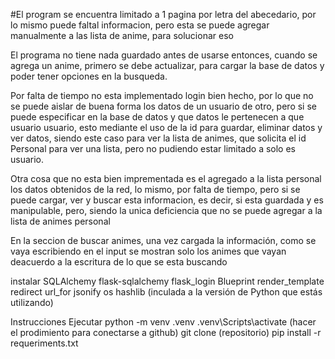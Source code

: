 #El program se encuentra limitado a 1 pagina por letra del abecedario, por lo mismo puede faltal informacion, pero esta se puede agregar manualmente a las lista de anime, para solucionar eso

El programa no tiene nada guardado antes de usarse entonces, cuando se agrega un anime, primero se debe actualizar, para cargar la base de datos y poder tener opciones en la busqueda.

Por falta de tiempo no esta implementado login bien hecho, por lo que no se puede aislar de buena forma los datos de un usuario de otro, pero si se puede especificar en la base de datos y que datos le pertenecen a que usuario usuario, esto mediante el uso de la id para guardar, eliminar datos y ver datos, siendo este caso para ver la lista de animes, que solicita el id Personal para ver una lista, pero no pudiendo estar limitado a solo es usuario.

Otra cosa que no esta bien imprementada es el agregado a la lista personal los datos obtenidos de la red, lo mismo, por falta de tiempo, pero si se puede cargar, ver y buscar esta informacion, es decir, si esta guardada y es manipulable, pero, siendo la unica deficiencia que no se puede agregar a la lista de animes personal

En la seccion de buscar animes, una vez cargada la información, como se vaya escribiendo en el input se mostran solo los animes que vayan deacuerdo a la escritura de lo que se esta buscando

instalar 
    SQLAlchemy
    flask-sqlalchemy
    flask_login
    Blueprint
    render_template
    redirect
    url_for
    jsonify
    os
    hashlib (inculada a la versión de Python que estás utilizando)

Instrucciones 
    Ejecutar
    python -m venv .venv
     .venv\Scripts\activate
        (hacer el prodimiento para conectarse a github)
     git clone (repositorio)
     pip install -r requeriments.txt